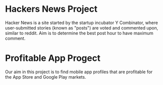 # Hackers News Project
Hacker News is a site started by the startup incubator Y Combinator, where user-submitted stories (known as "posts") are voted and commented upon, similar to reddit. Aim is to determine the best post hour to have maximum comment.

# Profitable App Progect
Our aim in this project is to find mobile app profiles that are profitable for the App Store and Google Play markets. 
